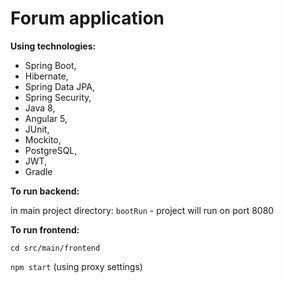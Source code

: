 # Forum application
**Using technologies:** 
- Spring Boot, 
- Hibernate, 
- Spring Data JPA,
- Spring Security,
- Java 8,
- Angular 5, 
- JUnit,
- Mockito,
- PostgreSQL, 
- JWT,
- Gradle


**To run backend:**

in main project directory: `bootRun` - project will run on port 8080

**To run frontend:**

`cd src/main/frontend`

`npm start` (using proxy settings)